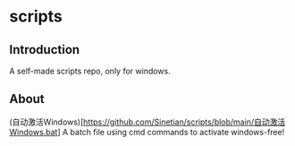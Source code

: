 # scripts
## Introduction
A self-made scripts repo, only for windows.
## About
(自动激活Windows)[https://github.com/Sinetian/scripts/blob/main/自动激活Windows.bat] A batch file using cmd commands to activate windows-free!
